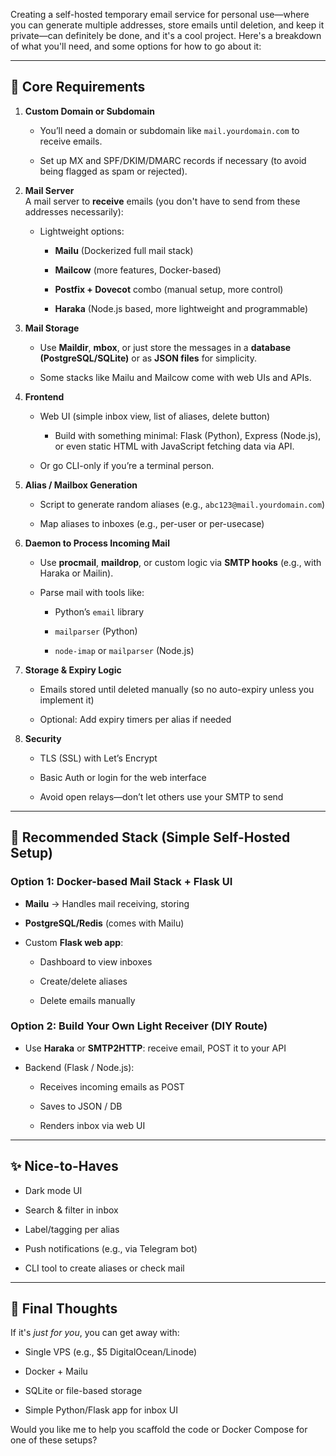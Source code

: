 Creating a self-hosted temporary email service for personal use—where you can generate multiple addresses, store emails until deletion, and keep it private—can definitely be done, and it's a cool project. Here's a breakdown of what you'll need, and some options for how to go about it:

---

## 🧩 Core Requirements

1. **Custom Domain or Subdomain**
    
    - You’ll need a domain or subdomain like `mail.yourdomain.com` to receive emails.
        
    - Set up MX and SPF/DKIM/DMARC records if necessary (to avoid being flagged as spam or rejected).
        
2. **Mail Server**  
    A mail server to **receive** emails (you don't have to send from these addresses necessarily):
    
    - Lightweight options:
        
        - **Mailu** (Dockerized full mail stack)
            
        - **Mailcow** (more features, Docker-based)
            
        - **Postfix + Dovecot** combo (manual setup, more control)
            
        - **Haraka** (Node.js based, more lightweight and programmable)
            
3. **Mail Storage**
    
    - Use **Maildir**, **mbox**, or just store the messages in a **database (PostgreSQL/SQLite)** or as **JSON files** for simplicity.
        
    - Some stacks like Mailu and Mailcow come with web UIs and APIs.
        
4. **Frontend**
    
    - Web UI (simple inbox view, list of aliases, delete button)
        
        - Build with something minimal: Flask (Python), Express (Node.js), or even static HTML with JavaScript fetching data via API.
            
    - Or go CLI-only if you’re a terminal person.
        
5. **Alias / Mailbox Generation**
    
    - Script to generate random aliases (e.g., `abc123@mail.yourdomain.com`)
        
    - Map aliases to inboxes (e.g., per-user or per-usecase)
        
6. **Daemon to Process Incoming Mail**
    
    - Use **procmail**, **maildrop**, or custom logic via **SMTP hooks** (e.g., with Haraka or Mailin).
        
    - Parse mail with tools like:
        
        - Python’s `email` library
            
        - `mailparser` (Python)
            
        - `node-imap` or `mailparser` (Node.js)
            
7. **Storage & Expiry Logic**
    
    - Emails stored until deleted manually (so no auto-expiry unless you implement it)
        
    - Optional: Add expiry timers per alias if needed
        
8. **Security**
    
    - TLS (SSL) with Let’s Encrypt
        
    - Basic Auth or login for the web interface
        
    - Avoid open relays—don’t let others use your SMTP to send
        

---

## 🧰 Recommended Stack (Simple Self-Hosted Setup)

### Option 1: Docker-based Mail Stack + Flask UI

- **Mailu** → Handles mail receiving, storing
    
- **PostgreSQL/Redis** (comes with Mailu)
    
- Custom **Flask web app**:
    
    - Dashboard to view inboxes
        
    - Create/delete aliases
        
    - Delete emails manually
        

### Option 2: Build Your Own Light Receiver (DIY Route)

- Use **Haraka** or **SMTP2HTTP**: receive email, POST it to your API
    
- Backend (Flask / Node.js):
    
    - Receives incoming emails as POST
        
    - Saves to JSON / DB
        
    - Renders inbox via web UI
        

---

## ✨ Nice-to-Haves

- Dark mode UI
    
- Search & filter in inbox
    
- Label/tagging per alias
    
- Push notifications (e.g., via Telegram bot)
    
- CLI tool to create aliases or check mail
    

---

## 🚀 Final Thoughts

If it's _just for you_, you can get away with:

- Single VPS (e.g., $5 DigitalOcean/Linode)
    
- Docker + Mailu
    
- SQLite or file-based storage
    
- Simple Python/Flask app for inbox UI
    

Would you like me to help you scaffold the code or Docker Compose for one of these setups?